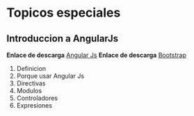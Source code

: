 # Topicos especiales

## Introduccion a AngularJs


**Enlace de descarga** [Angular Js](https://angularjs.org/)
**Enlace de descarga** [Bootstrap](http://getbootstrap.com/)

1. Definicion
2. Porque usar Angular Js
2. Directivas
3. Modulos
1. Controladores
4. Expresiones
